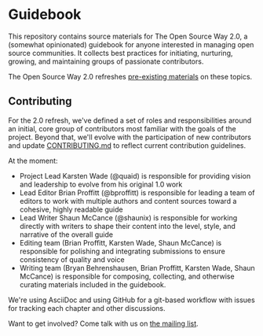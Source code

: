 # Guidebook

This repository contains source materials for The Open Source Way 2.0, a (somewhat opinionated) guidebook for anyone interested in managing open source communities. It collects best practices for initiating, nurturing, growing, and maintaining groups of passionate contributors.

The Open Source Way 2.0 refreshes [pre-existing materials](https://www.theopensourceway.org/) on these topics.

## Contributing

For the 2.0 refresh, we've defined a set of roles and responsibilities around an initial, core group of contributors most familiar with the goals of the project. Beyond that, we'll evolve with the participation of new contributors and update [CONTRIBUTING.md](https://github.com/theopensourceway/guidebook/blob/master/CONTRIBUTING.md) to reflect current contribution guidelines.

At the moment:

* Project Lead Karsten Wade (@quaid) is responsible for providing vision and leadership to evolve from his original 1.0 work
* Lead Editor Brian Proffitt (@bproffitt) is responsible for leading a team of editors to work with multiple authors and content sources toward a cohesive, highly readable guide
* Lead Writer Shaun McCance (@shaunix) is responsible for working directly with writers to shape their content into the level, style, and narrative of the overall guide
* Editing team (Brian Proffitt, Karsten Wade, Shaun McCance) is responsible for polishing and integrating submissions to ensure consistency of quality and voice
* Writing team (Bryan Behrenshausen, Brian Proffitt, Karsten Wade, Shaun McCance) is responsible for composing, collecting, and otherwise curating materials included in the guidebook.

We're using AsciiDoc and using GitHub for a git-based workflow with issues for tracking each chapter and other discussions.

Want to get involved? Come talk with us on [the mailing list](https://lists.theopensourceway.org/admin/lists/contrib.theopensourceway.org/).
